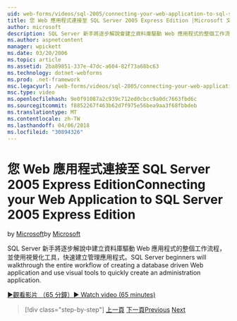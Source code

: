 ```yaml
---
uid: web-forms/videos/sql-2005/connecting-your-web-application-to-sql-server-2005-express-edition
title: 您 Web 應用程式連接至 SQL Server 2005 Express Edition |Microsoft 文件
author: microsoft
description: SQL Server 新手將逐步解說會建立資料庫驅動 Web 應用程式的整個工作流程，並使用視覺化工具，快速建立 administrat...
ms.author: aspnetcontent
manager: wpickett
ms.date: 03/20/2006
ms.topic: article
ms.assetid: 2ba89851-337e-47dc-a604-82f73a68bc63
ms.technology: dotnet-webforms
ms.prod: .net-framework
msc.legacyurl: /web-forms/videos/sql-2005/connecting-your-web-application-to-sql-server-2005-express-edition
msc.type: video
ms.openlocfilehash: 9e0f91087a2c939c712ed0cbcc9a0dc7663fbd6c
ms.sourcegitcommit: f8852267f463b62d7f975e56bea9aa3f68fbbdeb
ms.translationtype: MT
ms.contentlocale: zh-TW
ms.lasthandoff: 04/06/2018
ms.locfileid: "30894326"
---
```

<a name="connecting-your-web-application-to-sql-server-2005-express-edition"></a><span data-ttu-id="ff4f1-103">您 Web 應用程式連接至 SQL Server 2005 Express Edition</span><span class="sxs-lookup"><span data-stu-id="ff4f1-103">Connecting your Web Application to SQL Server 2005 Express Edition</span></span>
====================
<span data-ttu-id="ff4f1-104">by [Microsoft](https://github.com/microsoft)</span><span class="sxs-lookup"><span data-stu-id="ff4f1-104">by [Microsoft](https://github.com/microsoft)</span></span>

<span data-ttu-id="ff4f1-105">SQL Server 新手將逐步解說中建立資料庫驅動 Web 應用程式的整個工作流程，並使用視覺化工具，快速建立管理應用程式。</span><span class="sxs-lookup"><span data-stu-id="ff4f1-105">SQL Server beginners will walkthrough the entire workflow of creating a database driven Web application and use visual tools to quickly create an administration application.</span></span>

[<span data-ttu-id="ff4f1-106">&#9654;觀看影片 （65 分鐘）</span><span class="sxs-lookup"><span data-stu-id="ff4f1-106">&#9654; Watch video (65 minutes)</span></span>](https://channel9.msdn.com/Blogs/ASP-NET-Site-Videos/connecting-your-web-application-to-sql-server-2005-express-edition)

> [!div class="step-by-step"]
> <span data-ttu-id="ff4f1-107">[上一頁](understanding-security-and-network-connectivity.md)
> [下一頁](using-sql-server-management-studio.md)</span><span class="sxs-lookup"><span data-stu-id="ff4f1-107">[Previous](understanding-security-and-network-connectivity.md)
[Next](using-sql-server-management-studio.md)</span></span>
